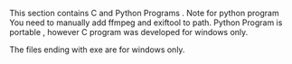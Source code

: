 This section contains C and Python Programs . Note for python program You need to manually add ffmpeg and exiftool to path.
Python Program is portable , however C program was developed for windows only.

The files ending with exe are for windows only.
